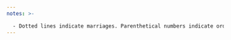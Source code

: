 ```yaml
---
notes: >-

  - Dotted lines indicate marriages. Parenthetical numbers indicate order of birth and marriage. Generations are numbered on the left side.
---
```



